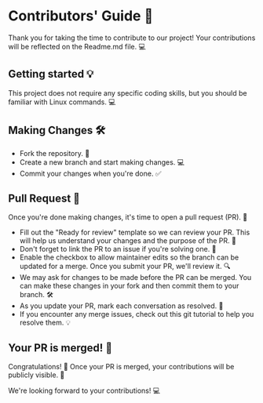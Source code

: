 # Contributors' Guide 🚀

Thank you for taking the time to contribute to our project! Your contributions will be reflected on the Readme.md file. 💻

## Getting started 💡

This project does not require any specific coding skills, but you should be familiar with Linux commands. 💻

## Making Changes 🛠️

- Fork the repository. 🍴
- Create a new branch and start making changes. 💻
- Commit your changes when you're done. ✅

## Pull Request 🚀

Once you're done making changes, it's time to open a pull request (PR). 🙌

- Fill out the "Ready for review" template so we can review your PR. This will help us understand your changes and the purpose of the PR. 📝
- Don't forget to link the PR to an issue if you're solving one. 🔗
- Enable the checkbox to allow maintainer edits so the branch can be updated for a merge. Once you submit your PR, we'll review it. 🔍
- We may ask for changes to be made before the PR can be merged. You can make these changes in your fork and then commit them to your branch. 🛠️
- As you update your PR, mark each conversation as resolved. 💬
- If you encounter any merge issues, check out this git tutorial to help you resolve them. 💡

## Your PR is merged! 🎉

Congratulations! 🎊 Once your PR is merged, your contributions will be publicly visible. 🌟

We're looking forward to your contributions! 💻
